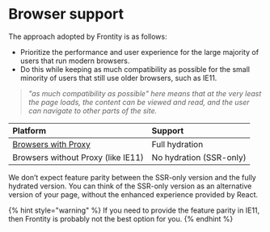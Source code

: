 # Browser support

The approach adopted by Frontity is as follows:

* Prioritize the performance and user experience for the large majority of users that run modern browsers.
* Do this while keeping as much compatibility as possible for the small minority of users that still use older browsers, such as IE11.

> _"as much compatibility as possible" here means that at the very least the page loads, the content can be viewed and read, and the user can navigate to other parts of the site._

| Platform | Support |
| :--- | :--- |
| [Browsers with Proxy](https://caniuse.com/#feat=proxy) | Full hydration |
| Browsers without Proxy \(like IE11\) | No hydration \(SSR-only\) |

We don’t expect feature parity between the SSR-only version and the fully hydrated version. You can think of the SSR-only version as an alternative version of your page, without the enhanced experience provided by React.

{% hint style="warning" %}
If you need to provide the feature parity in IE11, then Frontity is probably not the best option for you.
{% endhint %}

